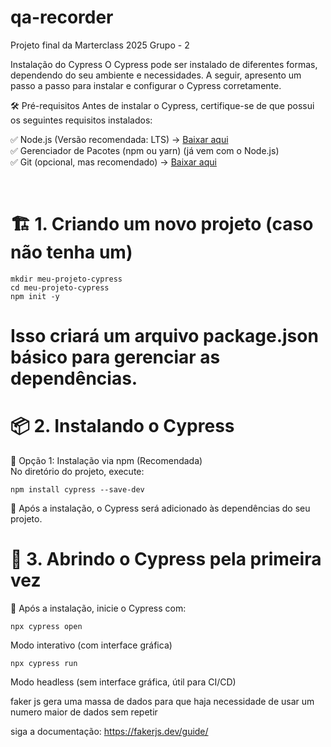 # qa-recorder
Projeto final da Marterclass 2025 Grupo - 2



Instalação do Cypress
O Cypress pode ser instalado de diferentes formas, dependendo do seu ambiente e necessidades. A seguir, apresento um passo a passo para instalar e configurar o Cypress corretamente.

🛠️ Pré-requisitos
Antes de instalar o Cypress, certifique-se de que possui os seguintes requisitos instalados:

✅ Node.js (Versão recomendada: LTS) → [Baixar aqui](https://nodejs.org/pt/download) <br>
✅ Gerenciador de Pacotes (npm ou yarn) (já vem com o Node.js) <br>
✅ Git (opcional, mas recomendado) → [Baixar aqui](https://git-scm.com/downloads) <br>

  <br>

# 🏗️ 1. Criando um novo projeto (caso não tenha um)


  ```
  mkdir meu-projeto-cypress
  cd meu-projeto-cypress
  npm init -y
  ```
# Isso criará um arquivo package.json básico para gerenciar as dependências.

# 📦 2. Instalando o Cypress
🔹 Opção 1: Instalação via npm (Recomendada) <br>
    No diretório do projeto, execute: <br>
  ```
  npm install cypress --save-dev
  ```
🔹 Após a instalação, o Cypress será adicionado às dependências do seu projeto. <br>

# 🚀 3. Abrindo o Cypress pela primeira vez <br>
🔹 Após a instalação, inicie o Cypress com: <br>
```
npx cypress open
```
Modo interativo (com interface gráfica)

```
npx cypress run
```
Modo headless (sem interface gráfica, útil para CI/CD)

faker js gera uma massa de dados para que haja necessidade de usar um numero maior de dados sem repetir 

siga a documentação: https://fakerjs.dev/guide/
